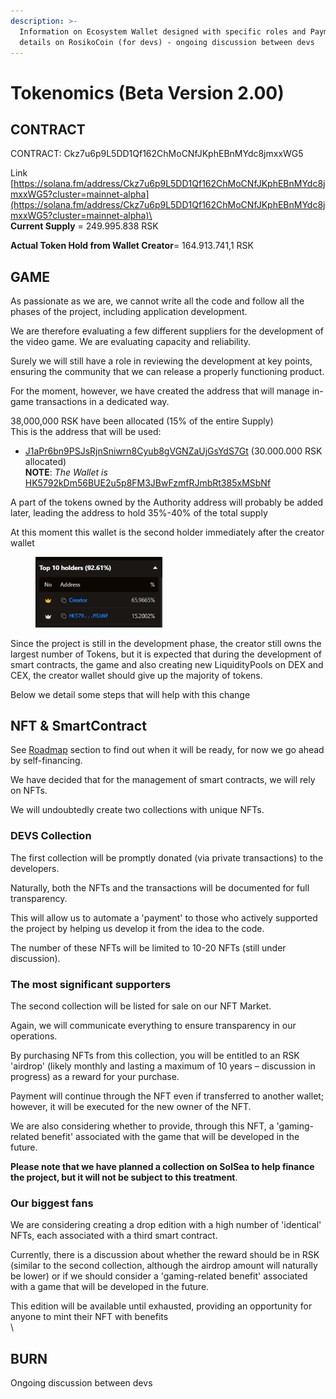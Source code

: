 ```yaml
---
description: >-
  Information on Ecosystem Wallet designed with specific roles and Payment
  details on RosikoCoin (for devs) - ongoing discussion between devs
---
```


# Tokenomics (Beta Version 2.00)

## CONTRACT

CONTRACT: Ckz7u6p9L5DD1Qf162ChMoCNfJKphEBnMYdc8jmxxWG5

Link [https://solana.fm/address/Ckz7u6p9L5DD1Qf162ChMoCNfJKphEBnMYdc8jmxxWG5?cluster=mainnet-alpha](https://solana.fm/address/Ckz7u6p9L5DD1Qf162ChMoCNfJKphEBnMYdc8jmxxWG5?cluster=mainnet-alpha)\
\
**Current Supply** = 249.995.838 RSK

**Actual Token Hold from Wallet Creator**= 164.913.741,1 RSK



## GAME

As passionate as we are, we cannot write all the code and follow all the phases of the project, including application development.

We are therefore evaluating a few different suppliers for the development of the video game. We are evaluating capacity and reliability.

Surely we will still have a role in reviewing the development at key points, ensuring the community that we can release a properly functioning product.

For the moment, however, we have created the address that will manage in-game transactions in a dedicated way.

38,000,000 RSK have been allocated (15% of the entire Supply)\
This is the address that will be used:

* [J1aPr6bn9PSJsRjnSniwrn8Cyub8gVGNZaUjGsYdS7Gt](https://solscan.io/account/J1aPr6bn9PSJsRjnSniwrn8Cyub8gVGNZaUjGsYdS7Gt) (30.000.000 RSK allocated)\
  **NOTE**: _The Wallet is_ [HK5792kDm56BUE2u5p8FM3JBwFzmfRJmbRt385xMSbNf](https://solana.fm/address/HK5792kDm56BUE2u5p8FM3JBwFzmfRJmbRt385xMSbNf/tokens?cluster=mainnet-alpha)

A part of the tokens owned by the Authority address will probably be added later, leading the address to hold 35%-40% of the total supply

At this moment this wallet is the second holder immediately after the creator wallet

<figure><img src="../../../.gitbook/assets/image (13) (1).png" alt="" width="203"><figcaption></figcaption></figure>

Since the project is still in the development phase, the creator still owns the largest number of Tokens, but it is expected that during the development of smart contracts, the game and also creating new LiquidityPools on DEX and CEX, the creator wallet should give up the majority of tokens.

Below we detail some steps that will help with this change

## NFT & SmartContract

See [Roadmap](../../roadmap/) section to find out when it will be ready, for now we go ahead by self-financing.

We have decided that for the management of smart contracts, we will rely on NFTs.&#x20;

We will undoubtedly create two collections with unique NFTs.

### DEVS Collection

The first collection will be promptly donated (via private transactions) to the developers.&#x20;

Naturally, both the NFTs and the transactions will be documented for full transparency.&#x20;

This will allow us to automate a 'payment' to those who actively supported the project by helping us develop it from the idea to the code.&#x20;

The number of these NFTs will be limited to 10-20 NFTs (still under discussion).



### The most significant supporters

The second collection will be listed for sale on our NFT Market.&#x20;

Again, we will communicate everything to ensure transparency in our operations.&#x20;

By purchasing NFTs from this collection, you will be entitled to an RSK 'airdrop' (likely monthly and lasting a maximum of 10 years – discussion in progress) as a reward for your purchase.&#x20;

Payment will continue through the NFT even if transferred to another wallet; however, it will be executed for the new owner of the NFT.&#x20;

We are also considering whether to provide, through this NFT, a 'gaming-related benefit' associated with the game that will be developed in the future.

**Please note that we have planned a collection on SolSea to help finance the project, but it will not be subject to this treatment**.



### Our biggest fans

We are considering creating a drop edition with a high number of 'identical' NFTs, each associated with a third smart contract.&#x20;

Currently, there is a discussion about whether the reward should be in RSK (similar to the second collection, although the airdrop amount will naturally be lower) or if we should consider a 'gaming-related benefit' associated with a game that will be developed in the future.&#x20;

This edition will be available until exhausted, providing an opportunity for anyone to mint their NFT with benefits\
&#x20;\


## BURN

Ongoing discussion between devs
